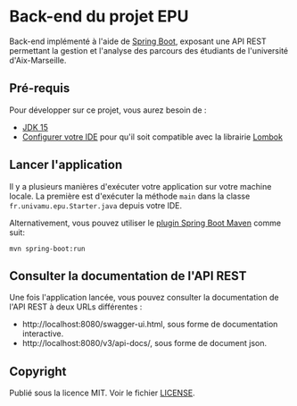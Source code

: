 # Back-end du projet EPU

Back-end implémenté à l'aide de [Spring Boot](http://projects.spring.io/spring-boot/), exposant une API REST permettant la gestion et l'analyse des parcours des étudiants de l'université d'Aix-Marseille.

## Pré-requis

Pour développer sur ce projet, vous aurez besoin de :

- [JDK 15](https://www.oracle.com/fr/java/technologies/javase-jdk15-downloads.html)
- [Configurer votre IDE](https://projectlombok.org/setup/eclipse) pour qu'il soit compatible avec la librairie [Lombok](https://projectlombok.org/)

## Lancer l'application

Il y a plusieurs manières d'exécuter votre application sur votre machine locale. La première est d'exécuter la méthode `main` dans la classe `fr.univamu.epu.Starter.java`  depuis votre IDE.

Alternativement, vous pouvez utiliser le [plugin Spring Boot Maven](https://docs.spring.io/spring-boot/docs/current/reference/html/build-tool-plugins-maven-plugin.html) comme suit:

```shell
mvn spring-boot:run
```

## Consulter la documentation de l'API REST

Une fois l'application lancée, vous pouvez consulter la documentation de l'API REST à deux URLs différentes :

- http://localhost:8080/swagger-ui.html, sous forme de documentation interactive.
- http://localhost:8080/v3/api-docs/, sous forme de document json.

## Copyright

Publié sous la licence MIT. Voir le fichier [LICENSE](https://etulab.univ-amu.fr/pfe-epu/epu-backend/-/blob/main/LICENSE.md).